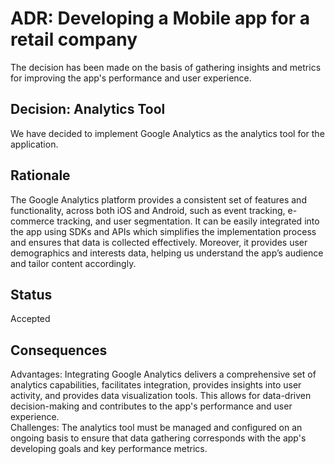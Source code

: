 # ADR: Developing a Mobile app for a retail company
The decision has been made on the basis of gathering insights and metrics for improving the app's performance and user experience.

## Decision: Analytics Tool
We have decided to implement Google Analytics as the analytics tool for the application.

## Rationale 
The Google Analytics platform provides a consistent set of features and functionality, across both iOS and Android, such as event tracking, e-commerce tracking, and user segmentation. It can be easily integrated into the app using SDKs and APIs which simplifies the implementation process and ensures that data is collected effectively. Moreover, it provides user demographics and interests data, helping us understand the app’s audience and tailor content accordingly.

## Status
Accepted 

## Consequences
Advantages: Integrating Google Analytics delivers a comprehensive set of analytics capabilities, facilitates integration, provides insights into user activity, and provides data visualization tools. This allows for data-driven decision-making and contributes to the app's performance and user experience.  
Challenges: The analytics tool must be managed and configured on an ongoing basis to ensure that data gathering corresponds with the app's developing goals and key performance metrics.